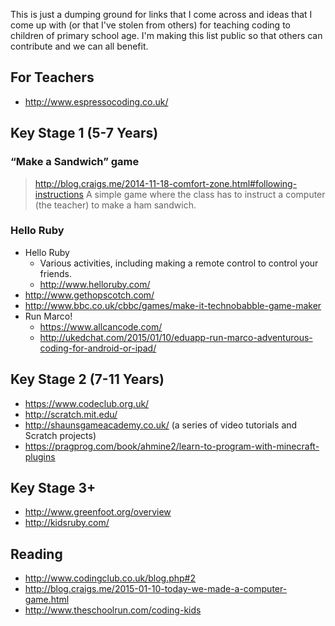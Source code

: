 This is just a dumping ground for links that I come across and ideas that I come up with (or that I've stolen from others) for teaching coding to children of primary school age. I'm making this list public so that others can contribute and we can all benefit.

## For Teachers

- http://www.espressocoding.co.uk/

## Key Stage 1 (5-7 Years)

### “Make a Sandwich” game
> http://blog.craigs.me/2014-11-18-comfort-zone.html#following-instructions
  A simple game where the class has to instruct a computer (the teacher) to make a ham sandwich.

### Hello Ruby
- Hello Ruby
  - Various activities, including making a remote control to control your friends.
  - http://www.helloruby.com/
- http://www.gethopscotch.com/
- http://www.bbc.co.uk/cbbc/games/make-it-technobabble-game-maker
- Run Marco!
  - https://www.allcancode.com/
  - http://ukedchat.com/2015/01/10/eduapp-run-marco-adventurous-coding-for-android-or-ipad/

## Key Stage 2 (7-11 Years)

- https://www.codeclub.org.uk/
- http://scratch.mit.edu/
- http://shaunsgameacademy.co.uk/ (a series of video tutorials and Scratch projects)
- https://pragprog.com/book/ahmine2/learn-to-program-with-minecraft-plugins

## Key Stage 3+

- http://www.greenfoot.org/overview
- http://kidsruby.com/

## Reading

- http://www.codingclub.co.uk/blog.php#2
- http://blog.craigs.me/2015-01-10-today-we-made-a-computer-game.html
- http://www.theschoolrun.com/coding-kids


